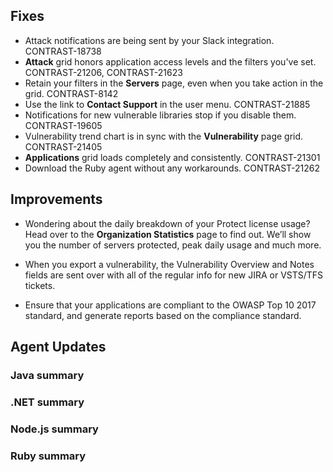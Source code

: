 <!--
title: "Contrast 3.5.0 - March 2018"
description: "Contrast 3.5.0 March 2018"
tags: "3.5.0 March Release Notes"
-->


## Fixes

* Attack notifications are being sent by your Slack integration. CONTRAST-18738
* **Attack** grid honors application access levels and the filters you've set. CONTRAST-21206, CONTRAST-21623
* Retain your filters in the **Servers** page, even when you take action in the grid. CONTRAST-8142
* Use the link to **Contact Support** in the user menu. CONTRAST-21885
* Notifications for new vulnerable libraries stop if you disable them. CONTRAST-19605
* Vulnerability trend chart is in sync with the **Vulnerability** page grid. CONTRAST-21405
* **Applications** grid loads completely and consistently. CONTRAST-21301
* Download the Ruby agent without any workarounds. CONTRAST-21262

## Improvements 

* Wondering about the daily breakdown of your Protect license usage? Head over to the **Organization Statistics** page to find out. We’ll show you the number of servers protected, peak daily usage and much more. 

* When you export a vulnerability, the Vulnerability Overview and Notes fields are sent over with all of the regular info for new JIRA or VSTS/TFS tickets.

* Ensure that your applications are compliant to the OWASP Top 10 2017 standard, and generate reports based on the compliance standard.

<!-- * We protect your Java applications from a new remote code execution CVE discovered in the Spring Data REST library. (You can get rid of that custom virtual patch now.) -->

<!-- * Spread the good news, .NET Protect people: We support XXE as a new rule! -->


## Agent Updates

### Java summary 


### .NET summary 


### Node.js summary 


### Ruby summary 



